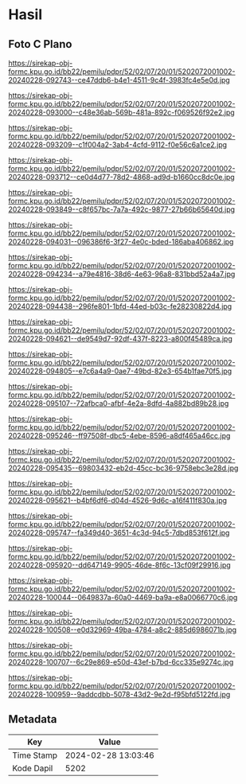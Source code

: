# Hasil

## Foto C Plano

https://sirekap-obj-formc.kpu.go.id/bb22/pemilu/pdpr/52/02/07/20/01/5202072001002-20240228-092743--ce47ddb6-b4e1-4511-9c4f-3983fc4e5e0d.jpg

https://sirekap-obj-formc.kpu.go.id/bb22/pemilu/pdpr/52/02/07/20/01/5202072001002-20240228-093000--c48e36ab-569b-481a-892c-f069526f92e2.jpg

https://sirekap-obj-formc.kpu.go.id/bb22/pemilu/pdpr/52/02/07/20/01/5202072001002-20240228-093209--c1f004a2-3ab4-4cfd-9112-f0e56c6a1ce2.jpg

https://sirekap-obj-formc.kpu.go.id/bb22/pemilu/pdpr/52/02/07/20/01/5202072001002-20240228-093712--ce0d4d77-78d2-4868-ad9d-b1660cc8dc0e.jpg

https://sirekap-obj-formc.kpu.go.id/bb22/pemilu/pdpr/52/02/07/20/01/5202072001002-20240228-093849--c8f657bc-7a7a-492c-9877-27b66b65640d.jpg

https://sirekap-obj-formc.kpu.go.id/bb22/pemilu/pdpr/52/02/07/20/01/5202072001002-20240228-094031--096386f6-3f27-4e0c-bded-186aba406862.jpg

https://sirekap-obj-formc.kpu.go.id/bb22/pemilu/pdpr/52/02/07/20/01/5202072001002-20240228-094234--a79e4816-38d6-4e63-96a8-831bbd52a4a7.jpg

https://sirekap-obj-formc.kpu.go.id/bb22/pemilu/pdpr/52/02/07/20/01/5202072001002-20240228-094438--296fe801-1bfd-44ed-b03c-fe28230822d4.jpg

https://sirekap-obj-formc.kpu.go.id/bb22/pemilu/pdpr/52/02/07/20/01/5202072001002-20240228-094621--de9549d7-92df-437f-8223-a800f45489ca.jpg

https://sirekap-obj-formc.kpu.go.id/bb22/pemilu/pdpr/52/02/07/20/01/5202072001002-20240228-094805--e7c6a4a9-0ae7-49bd-82e3-654b1fae70f5.jpg

https://sirekap-obj-formc.kpu.go.id/bb22/pemilu/pdpr/52/02/07/20/01/5202072001002-20240228-095107--72afbca0-afbf-4e2a-8dfd-4a882bd89b28.jpg

https://sirekap-obj-formc.kpu.go.id/bb22/pemilu/pdpr/52/02/07/20/01/5202072001002-20240228-095246--ff97508f-dbc5-4ebe-8596-a8df465a46cc.jpg

https://sirekap-obj-formc.kpu.go.id/bb22/pemilu/pdpr/52/02/07/20/01/5202072001002-20240228-095435--69803432-eb2d-45cc-bc36-9758ebc3e28d.jpg

https://sirekap-obj-formc.kpu.go.id/bb22/pemilu/pdpr/52/02/07/20/01/5202072001002-20240228-095621--b4bf6df6-d04d-4526-9d6c-a16f411f830a.jpg

https://sirekap-obj-formc.kpu.go.id/bb22/pemilu/pdpr/52/02/07/20/01/5202072001002-20240228-095747--fa349d40-3651-4c3d-94c5-7dbd853f612f.jpg

https://sirekap-obj-formc.kpu.go.id/bb22/pemilu/pdpr/52/02/07/20/01/5202072001002-20240228-095920--dd647149-9905-46de-8f6c-13cf09f29916.jpg

https://sirekap-obj-formc.kpu.go.id/bb22/pemilu/pdpr/52/02/07/20/01/5202072001002-20240228-100044--0649837a-60a0-4469-ba9a-e8a0066770c6.jpg

https://sirekap-obj-formc.kpu.go.id/bb22/pemilu/pdpr/52/02/07/20/01/5202072001002-20240228-100508--e0d32969-49ba-4784-a8c2-885d6986071b.jpg

https://sirekap-obj-formc.kpu.go.id/bb22/pemilu/pdpr/52/02/07/20/01/5202072001002-20240228-100707--6c29e869-e50d-43ef-b7bd-6cc335e9274c.jpg

https://sirekap-obj-formc.kpu.go.id/bb22/pemilu/pdpr/52/02/07/20/01/5202072001002-20240228-100959--9addcdbb-5078-43d2-9e2d-f95bfd5122fd.jpg


## Metadata

| Key        | Value               |
| ---------- | ------------------- |
| Time Stamp | 2024-02-28 13:03:46 |
| Kode Dapil | 5202                |



